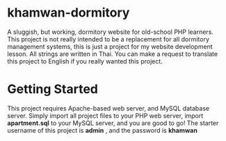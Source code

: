 # khamwan-dormitory
A sluggish, but working, dormitory website for old-school PHP learners.
This project is not really intended to be a replacement for all dormitory management systems, this is just a project for my website development lesson. All strings are written in Thai. You can make a request to translate this project to English if you really wanted this project.

# Getting Started
This project requires Apache-based web server, and MySQL database server. Simply import all project files to your PHP web server, import <b>apartment.sql</b> to your MySQL server, and you are good to go! The starter username of this project is <b>admin</b> , and the password is <b>khamwan</b>
